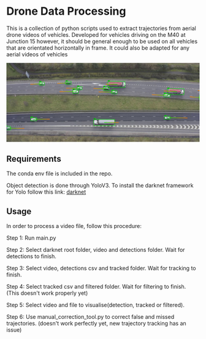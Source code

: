 # Drone Data Processing

This is a collection of python scripts used to extract trajectories from aerial drone videos of vehicles. Developed for vehicles driving on the M40 at Junction 15 however, it should be general enough to be used on all vehicles that are orientated horizontally in frame. It could also be adapted for any aerial videos of vehicles

![IMG](example.jpg)

## Requirements

The conda env file is included in the repo.

Object detection is done through YoloV3. To install the darknet framework for Yolo follow this link: [darknet](https://github.com/AlexeyAB/darknet)

## Usage
In order to process a video file, follow this procedure:

Step 1: Run main.py

Step 2: Select darknet root folder, video and detections folder. Wait for detections to finish.

Step 3: Select video, detections csv and tracked folder. Wait for tracking to finish.

Step 4: Select tracked csv and filtered folder. Wait for filtering to finish. (This doesn't work properly yet)

Step 5: Select video and file to visualise(detection, tracked or filtered).

Step 6: Use manual_correction_tool.py to correct false and missed trajectories. (doesn't work perfectly yet, new trajectory tracking has an issue)


